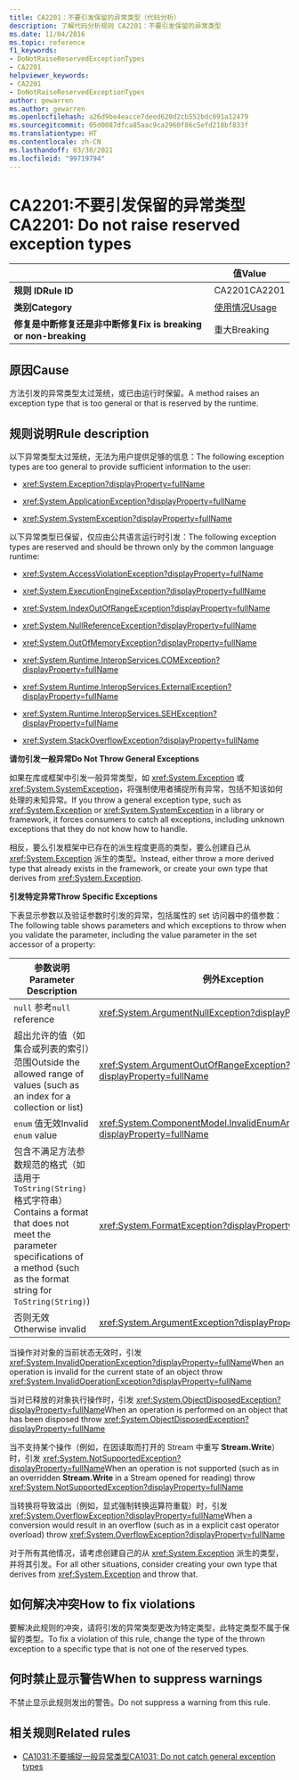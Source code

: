 ```yaml
---
title: CA2201：不要引发保留的异常类型（代码分析）
description: 了解代码分析规则 CA2201：不要引发保留的异常类型
ms.date: 11/04/2016
ms.topic: reference
f1_keywords:
- DoNotRaiseReservedExceptionTypes
- CA2201
helpviewer_keywords:
- CA2201
- DoNotRaiseReservedExceptionTypes
author: gewarren
ms.author: gewarren
ms.openlocfilehash: a26d9be4eacce7deed620d2cb552bdc091a12479
ms.sourcegitcommit: 05d0087dfca85aac9ca2960f86c5efd218bf833f
ms.translationtype: HT
ms.contentlocale: zh-CN
ms.lasthandoff: 03/30/2021
ms.locfileid: "99719794"
---
```

# <a name="ca2201-do-not-raise-reserved-exception-types"></a><span data-ttu-id="b5a91-103">CA2201:不要引发保留的异常类型</span><span class="sxs-lookup"><span data-stu-id="b5a91-103">CA2201: Do not raise reserved exception types</span></span>

| | <span data-ttu-id="b5a91-104">值</span><span class="sxs-lookup"><span data-stu-id="b5a91-104">Value</span></span> |
|-|-|
| <span data-ttu-id="b5a91-105">**规则 ID**</span><span class="sxs-lookup"><span data-stu-id="b5a91-105">**Rule ID**</span></span> |<span data-ttu-id="b5a91-106">CA2201</span><span class="sxs-lookup"><span data-stu-id="b5a91-106">CA2201</span></span>|
| <span data-ttu-id="b5a91-107">**类别**</span><span class="sxs-lookup"><span data-stu-id="b5a91-107">**Category**</span></span> |[<span data-ttu-id="b5a91-108">使用情况</span><span class="sxs-lookup"><span data-stu-id="b5a91-108">Usage</span></span>](usage-warnings.md)|
| <span data-ttu-id="b5a91-109">**修复是中断修复还是非中断修复**</span><span class="sxs-lookup"><span data-stu-id="b5a91-109">**Fix is breaking or non-breaking**</span></span> |<span data-ttu-id="b5a91-110">重大</span><span class="sxs-lookup"><span data-stu-id="b5a91-110">Breaking</span></span>|

## <a name="cause"></a><span data-ttu-id="b5a91-111">原因</span><span class="sxs-lookup"><span data-stu-id="b5a91-111">Cause</span></span>

<span data-ttu-id="b5a91-112">方法引发的异常类型太过笼统，或已由运行时保留。</span><span class="sxs-lookup"><span data-stu-id="b5a91-112">A method raises an exception type that is too general or that is reserved by the runtime.</span></span>

## <a name="rule-description"></a><span data-ttu-id="b5a91-113">规则说明</span><span class="sxs-lookup"><span data-stu-id="b5a91-113">Rule description</span></span>

<span data-ttu-id="b5a91-114">以下异常类型太过笼统，无法为用户提供足够的信息：</span><span class="sxs-lookup"><span data-stu-id="b5a91-114">The following exception types are too general to provide sufficient information to the user:</span></span>

- <xref:System.Exception?displayProperty=fullName>

- <xref:System.ApplicationException?displayProperty=fullName>

- <xref:System.SystemException?displayProperty=fullName>

<span data-ttu-id="b5a91-115">以下异常类型已保留，仅应由公共语言运行时引发：</span><span class="sxs-lookup"><span data-stu-id="b5a91-115">The following exception types are reserved and should be thrown only by the common language runtime:</span></span>

- <xref:System.AccessViolationException?displayProperty=fullName>

- <xref:System.ExecutionEngineException?displayProperty=fullName>

- <xref:System.IndexOutOfRangeException?displayProperty=fullName>

- <xref:System.NullReferenceException?displayProperty=fullName>

- <xref:System.OutOfMemoryException?displayProperty=fullName>

- <xref:System.Runtime.InteropServices.COMException?displayProperty=fullName>

- <xref:System.Runtime.InteropServices.ExternalException?displayProperty=fullName>

- <xref:System.Runtime.InteropServices.SEHException?displayProperty=fullName>

- <xref:System.StackOverflowException?displayProperty=fullName>

<span data-ttu-id="b5a91-116">**请勿引发一般异常**</span><span class="sxs-lookup"><span data-stu-id="b5a91-116">**Do Not Throw General Exceptions**</span></span>

<span data-ttu-id="b5a91-117">如果在库或框架中引发一般异常类型，如 <xref:System.Exception> 或 <xref:System.SystemException>，将强制使用者捕捉所有异常，包括不知该如何处理的未知异常。</span><span class="sxs-lookup"><span data-stu-id="b5a91-117">If you throw a general exception type, such as <xref:System.Exception> or <xref:System.SystemException> in a library or framework, it forces consumers to catch all exceptions, including unknown exceptions that they do not know how to handle.</span></span>

<span data-ttu-id="b5a91-118">相反，要么引发框架中已存在的派生程度更高的类型，要么创建自己从 <xref:System.Exception> 派生的类型。</span><span class="sxs-lookup"><span data-stu-id="b5a91-118">Instead, either throw a more derived type that already exists in the framework, or create your own type that derives from <xref:System.Exception>.</span></span>

<span data-ttu-id="b5a91-119">**引发特定异常**</span><span class="sxs-lookup"><span data-stu-id="b5a91-119">**Throw Specific Exceptions**</span></span>

<span data-ttu-id="b5a91-120">下表显示参数以及验证参数时引发的异常，包括属性的 set 访问器中的值参数：</span><span class="sxs-lookup"><span data-stu-id="b5a91-120">The following table shows parameters and which exceptions to throw when you validate the parameter, including the value parameter in the set accessor of a property:</span></span>

|<span data-ttu-id="b5a91-121">参数说明</span><span class="sxs-lookup"><span data-stu-id="b5a91-121">Parameter Description</span></span>|<span data-ttu-id="b5a91-122">例外</span><span class="sxs-lookup"><span data-stu-id="b5a91-122">Exception</span></span>|
|---------------------------|---------------|
|<span data-ttu-id="b5a91-123">`null` 参考</span><span class="sxs-lookup"><span data-stu-id="b5a91-123">`null` reference</span></span>|<xref:System.ArgumentNullException?displayProperty=fullName>|
|<span data-ttu-id="b5a91-124">超出允许的值（如集合或列表的索引）范围</span><span class="sxs-lookup"><span data-stu-id="b5a91-124">Outside the allowed range of values (such as an index for a collection or list)</span></span>|<xref:System.ArgumentOutOfRangeException?displayProperty=fullName>|
|<span data-ttu-id="b5a91-125">`enum` 值无效</span><span class="sxs-lookup"><span data-stu-id="b5a91-125">Invalid `enum` value</span></span>|<xref:System.ComponentModel.InvalidEnumArgumentException?displayProperty=fullName>|
|<span data-ttu-id="b5a91-126">包含不满足方法参数规范的格式（如适用于 `ToString(String)` 格式字符串）</span><span class="sxs-lookup"><span data-stu-id="b5a91-126">Contains a format that does not meet the parameter specifications of a method (such as the format string for `ToString(String)`)</span></span>|<xref:System.FormatException?displayProperty=fullName>|
|<span data-ttu-id="b5a91-127">否则无效</span><span class="sxs-lookup"><span data-stu-id="b5a91-127">Otherwise invalid</span></span>|<xref:System.ArgumentException?displayProperty=fullName>|

<span data-ttu-id="b5a91-128">当操作对对象的当前状态无效时，引发 <xref:System.InvalidOperationException?displayProperty=fullName></span><span class="sxs-lookup"><span data-stu-id="b5a91-128">When an operation is invalid for the current state of an object    throw <xref:System.InvalidOperationException?displayProperty=fullName></span></span>

<span data-ttu-id="b5a91-129">当对已释放的对象执行操作时，引发 <xref:System.ObjectDisposedException?displayProperty=fullName></span><span class="sxs-lookup"><span data-stu-id="b5a91-129">When an operation is performed on an object that has been disposed    throw <xref:System.ObjectDisposedException?displayProperty=fullName></span></span>

<span data-ttu-id="b5a91-130">当不支持某个操作（例如，在因读取而打开的 Stream 中重写 **Stream.Write**）时，引发 <xref:System.NotSupportedException?displayProperty=fullName></span><span class="sxs-lookup"><span data-stu-id="b5a91-130">When an operation is not supported (such as in an overridden **Stream.Write** in a Stream opened for reading)    throw <xref:System.NotSupportedException?displayProperty=fullName></span></span>

<span data-ttu-id="b5a91-131">当转换将导致溢出（例如，显式强制转换运算符重载）时，引发 <xref:System.OverflowException?displayProperty=fullName></span><span class="sxs-lookup"><span data-stu-id="b5a91-131">When a conversion would result in an overflow (such as in a explicit cast operator overload)    throw <xref:System.OverflowException?displayProperty=fullName></span></span>

<span data-ttu-id="b5a91-132">对于所有其他情况，请考虑创建自己的从 <xref:System.Exception> 派生的类型，并将其引发。</span><span class="sxs-lookup"><span data-stu-id="b5a91-132">For all other situations, consider creating your own type that derives from <xref:System.Exception> and throw that.</span></span>

## <a name="how-to-fix-violations"></a><span data-ttu-id="b5a91-133">如何解决冲突</span><span class="sxs-lookup"><span data-stu-id="b5a91-133">How to fix violations</span></span>

<span data-ttu-id="b5a91-134">要解决此规则的冲突，请将引发的异常类型更改为特定类型，此特定类型不属于保留的类型。</span><span class="sxs-lookup"><span data-stu-id="b5a91-134">To fix a violation of this rule, change the type of the thrown exception to a specific type that is not one of the reserved types.</span></span>

## <a name="when-to-suppress-warnings"></a><span data-ttu-id="b5a91-135">何时禁止显示警告</span><span class="sxs-lookup"><span data-stu-id="b5a91-135">When to suppress warnings</span></span>

<span data-ttu-id="b5a91-136">不禁止显示此规则发出的警告。</span><span class="sxs-lookup"><span data-stu-id="b5a91-136">Do not suppress a warning from this rule.</span></span>

## <a name="related-rules"></a><span data-ttu-id="b5a91-137">相关规则</span><span class="sxs-lookup"><span data-stu-id="b5a91-137">Related rules</span></span>

- [<span data-ttu-id="b5a91-138">CA1031:不要捕捉一般异常类型</span><span class="sxs-lookup"><span data-stu-id="b5a91-138">CA1031: Do not catch general exception types</span></span>](ca1031.md)
